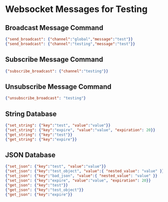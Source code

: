 # Websocket Messages for Testing

## Broadcast Message Command

```json
{"send_broadcast": {"channel":"global","message":"test"}}
{"send_broadcast": {"channel":"testing","message":"test"}}
```

## Subscribe Message Command

```json
{"subscribe_broadcast": {"channel":"testing"}}
```

## Unsubscribe Message Command

```json
{"unsubscribe_broadcast": "testing"}
```

## String Database

```json
{"set_string": {"key":"test", "value":"value"}}
{"set_string": {"key":"expire", "value":"value", "expiration": 20}}
{"get_string": {"key":"test"}}
{"get_string": {"key":"expire"}}
```

## JSON Database

```json
{"set_json": {"key":"test", "value":"value"}}
{"set_json": {"key":"test_object", "value":{ "nested_value": "value" }}}
{"set_json": {"key":"bad_json", "value":{ "nested_value": "value" }}
{"set_json": {"key":"expire", "value":"value", "expiration": 20}}
{"get_json": {"key":"test"}}
{"get_json": {"key":"test_object"}}
{"get_json": {"key":"expire"}}
```
